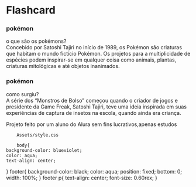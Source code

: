 # Flashcard
<!DOCTYPE html>
<html lang="pt-br">
                   <head>
    <meta charset="UTF-8">
    <link rel="stylesheet" href="assets/style.css">
    <meta name="viewport" content="width=device-width, initial-scale=1.0">
    <title>Flashcard</title>
                   </head>
        <body>
    <main>
<section id="container">
    <article class="cartao">
        <div class="cartao__conteudo">
            <h3>pokémon</h3>
            <div class="cartao__conteudo__pergunta">
            o que são os pokémons?
            </div>
            <div class="cartao__conteudo__resposta">
                Concebido por Satoshi Tajiri no início de 1989, os Pokémon são criaturas que habitam o mundo fictício Pokémon.
                 Os projetos para a multiplicidade de espécies podem inspirar-se em qualquer coisa como animais, plantas, criaturas mitológicas e até objetos inanimados.
            </div>
            <h3>pokémon</h3>
            <div class="cartao__conteudo__pergunta">
               como surgiu?
            </div>
            <div class="cartao__conteudo__resposta">
                A série dos “Monstros de Bolso” começou quando o criador de jogos e presidente da Game Freak, Satoshi Tajiri, teve uma ideia inspirada em suas experiências de captura de insetos na escola, quando ainda era criança.
            </div>
        </div>
    </article>
</section>
    </main>
    <footer>
<p>
    Projeto feito por um aluno do Alura sem fins lucrativos,apenas estudos
</p>
    </footer>
        </body>


        Assets/style.css

        body{
    background-color: blueviolet;
    color: aqua;
    text-align: center;
}
footer{
    background-color: black;
    color: aqua;
    position: fixed;
    bottom: 0;
    width: 100%;
}
footer p{
    text-align: center;
    font-size: 0.60rex;
}
